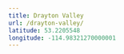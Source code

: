 ```yaml
---
title: Drayton Valley
url: /drayton-valley/
latitude: 53.2205548
longitude: -114.98321270000001
---
```

